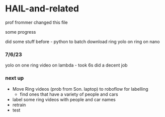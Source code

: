 # HAIL-and-related

prof frommer changed this file

some progress

did some stuff before - python to batch download ring
yolo on ring on nano

### 7/6/23 

yolo on one ring video on lambda - took 6s
did a decent job

### next up 
- Move Ring videos (prob from Son. laptop) to roboflow for labelling
  -   find ones that have a variety of people and cars
- label some ring videos with people and car names 
- retrain 
- test
